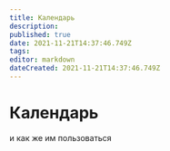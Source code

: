 ```yaml
---
title: Календарь
description: 
published: true
date: 2021-11-21T14:37:46.749Z
tags: 
editor: markdown
dateCreated: 2021-11-21T14:37:46.749Z
---
```


# Календарь
и как же им пользоваться